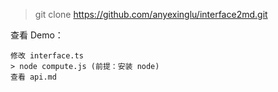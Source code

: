 > git clone https://github.com/anyexinglu/interface2md.git

查看 Demo：

```
修改 interface.ts
> node compute.js (前提：安装 node)
查看 api.md
```
